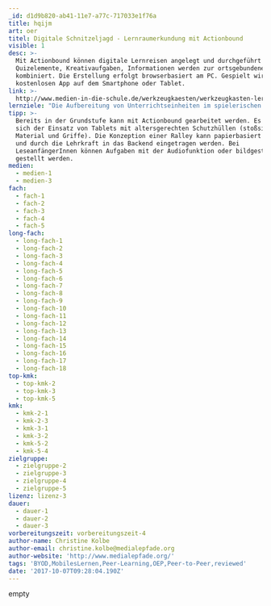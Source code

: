 ```yaml
---
_id: d1d9b820-ab41-11e7-a77c-717033e1f76a
title: hqijm
art: oer
titel: Digitale Schnitzeljagd - Lernraumerkundung mit Actionbound
visible: 1
desc: >-
  Mit Actionbound können digitale Lernreisen angelegt und durchgeführt werden.
  Quizelemente, Kreativaufgaben, Informationen werden zur ortsgebundenen Ralley
  kombiniert. Die Erstellung erfolgt browserbasiert am PC. Gespielt wird mit der
  kostenlosen App auf dem Smartphone oder Tablet.
link: >-
  http://www.medien-in-die-schule.de/werkzeugkaesten/werkzeugkasten-lernen-lehren-mit-apps/werkzeugportraits-apps-fuer-lehren-und-lernen/apps-im-portrait-actionbound/
lernziele: "Die Aufbereitung von Unterrichtseinheiten im spielerischen Kontext einer Schnitzeljagd erlaubt ein hohes Maß an schülerzentrierter und aktivierender Vermittlung vor allem von ortsgebundenem Wissen und im Feld der Sozialraumerkundung. Die Methode eignet sich besonders für kreativorientierte, geschichtlich-politische als auch naturwissenschaftliche Fächer. Aufgrund beliebig kombinierbarer Spielmodule sind die Einsatzmöglichkeiten jedoch nahezu grenzenlos und generell fächerungebunden.\r\nWird die Ralley im Team gelaufen, sind besonders soziale und kollaborative Kompetenzen gefragt. Quizfragen zielen auf Fachkompetenz, der Ansatz des mobilen Lernens fördert Erkundung und Orientierung am unbekannten Lernort.\r\nDurch die gute Bedienbarkeit auf der Konstruktionsebene im browserbasierten Backend eignet sich Actionbound auch für die Erstellung durch die SchülerInnen selbst. Durch das bauen einer eigenen Ralley kann das Erlernte als Peer-to-Peer-Vorhaben oder auch eine Form des intergenerativen Lernens (etwa wenn die Bounds von Eltern oder jüngerern SchülerInnen gespielt werden) gefestigt werden. Hierdurch vereint die Methode Ergebnissicherung, Präsentation und Wertschätzung. Durch den gemeinschaftlichen und identifikationsstiftenden Charakter kann die Schulkultur gestärkt werden. \r\nDer Einsatz von Methoden des mobilen Lernens befördert den themengebundenen Umgang mit mobilen Geräten und speziellen Funktionen wie etwa die GPS-Funktion oder QR-Codes."
tipp: >-
  Bereits in der Grundstufe kann mit Actionbound gearbeitet werden. Es empfiehlt
  sich der Einsatz von Tablets mit altersgerechten Schutzhüllen (stoßsicheres
  Material und Griffe). Die Konzeption einer Ralley kann papierbasiert erfolgen
  und durch die Lehrkraft in das Backend eingetragen werden. Bei
  LeseanfängerInnen können Aufgaben mit der Audiofunktion oder bildgestützt
  gestellt werden.
medien:
  - medien-1
  - medien-3
fach:
  - fach-1
  - fach-2
  - fach-3
  - fach-4
  - fach-5
long-fach:
  - long-fach-1
  - long-fach-2
  - long-fach-3
  - long-fach-4
  - long-fach-5
  - long-fach-6
  - long-fach-7
  - long-fach-8
  - long-fach-9
  - long-fach-10
  - long-fach-11
  - long-fach-12
  - long-fach-13
  - long-fach-14
  - long-fach-15
  - long-fach-16
  - long-fach-17
  - long-fach-18
top-kmk:
  - top-kmk-2
  - top-kmk-3
  - top-kmk-5
kmk:
  - kmk-2-1
  - kmk-2-3
  - kmk-3-1
  - kmk-3-2
  - kmk-5-2
  - kmk-5-4
zielgruppe:
  - zielgruppe-2
  - zielgruppe-3
  - zielgruppe-4
  - zielgruppe-5
lizenz: lizenz-3
dauer:
  - dauer-1
  - dauer-2
  - dauer-3
vorbereitungszeit: vorbereitungszeit-4
author-name: Christine Kolbe
author-email: christine.kolbe@medialepfade.org
author-website: 'http://www.medialepfade.org/'
tags: 'BYOD,MobilesLernen,Peer-Learning,OEP,Peer-to-Peer,reviewed'
date: '2017-10-07T09:28:04.190Z'
---
```

empty

